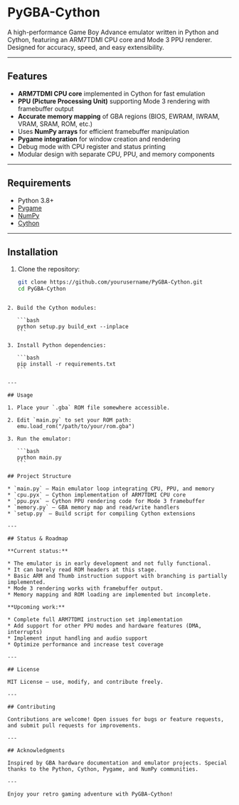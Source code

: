 
# PyGBA-Cython

A high-performance Game Boy Advance emulator written in Python and Cython, featuring an ARM7TDMI CPU core and Mode 3 PPU renderer. Designed for accuracy, speed, and easy extensibility.

---

## Features

- **ARM7TDMI CPU core** implemented in Cython for fast emulation  
- **PPU (Picture Processing Unit)** supporting Mode 3 rendering with framebuffer output  
- **Accurate memory mapping** of GBA regions (BIOS, EWRAM, IWRAM, VRAM, SRAM, ROM, etc.)  
- Uses **NumPy arrays** for efficient framebuffer manipulation  
- **Pygame integration** for window creation and rendering  
- Debug mode with CPU register and status printing  
- Modular design with separate CPU, PPU, and memory components  

---

## Requirements

- Python 3.8+  
- [Pygame](https://www.pygame.org/)  
- [NumPy](https://numpy.org/)  
- [Cython](https://cython.org/)  

---

## Installation

1. Clone the repository:

   ```bash
   git clone https://github.com/yourusername/PyGBA-Cython.git
   cd PyGBA-Cython
````

2. Build the Cython modules:

   ```bash
   python setup.py build_ext --inplace
   ```

3. Install Python dependencies:

   ```bash
   pip install -r requirements.txt
   ```

---

## Usage

1. Place your `.gba` ROM file somewhere accessible.

2. Edit `main.py` to set your ROM path:
   emu.load_rom("/path/to/your/rom.gba")

3. Run the emulator:

   ```bash
   python main.py
   ```

## Project Structure

* `main.py` — Main emulator loop integrating CPU, PPU, and memory
* `cpu.pyx` — Cython implementation of ARM7TDMI CPU core
* `ppu.pyx` — Cython PPU rendering code for Mode 3 framebuffer
* `memory.py` — GBA memory map and read/write handlers
* `setup.py` — Build script for compiling Cython extensions

---

## Status & Roadmap

**Current status:**

* The emulator is in early development and not fully functional.
* It can barely read ROM headers at this stage.
* Basic ARM and Thumb instruction support with branching is partially implemented.
* Mode 3 rendering works with framebuffer output.
* Memory mapping and ROM loading are implemented but incomplete.

**Upcoming work:**

* Complete full ARM7TDMI instruction set implementation
* Add support for other PPU modes and hardware features (DMA, interrupts)
* Implement input handling and audio support
* Optimize performance and increase test coverage

---

## License

MIT License — use, modify, and contribute freely.

---

## Contributing

Contributions are welcome! Open issues for bugs or feature requests, and submit pull requests for improvements.

---

## Acknowledgments

Inspired by GBA hardware documentation and emulator projects. Special thanks to the Python, Cython, Pygame, and NumPy communities.

---

Enjoy your retro gaming adventure with PyGBA-Cython!
